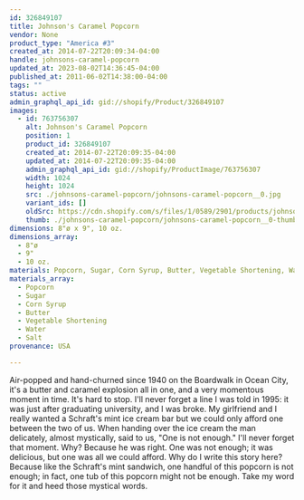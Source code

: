 ```yaml
---
id: 326849107
title: Johnson's Caramel Popcorn
vendor: None
product_type: "America #3"
created_at: 2014-07-22T20:09:34-04:00
handle: johnsons-caramel-popcorn
updated_at: 2023-08-02T14:36:45-04:00
published_at: 2011-06-02T14:38:00-04:00
tags: ""
status: active
admin_graphql_api_id: gid://shopify/Product/326849107
images:
  - id: 763756307
    alt: Johnson's Caramel Popcorn
    position: 1
    product_id: 326849107
    created_at: 2014-07-22T20:09:35-04:00
    updated_at: 2014-07-22T20:09:35-04:00
    admin_graphql_api_id: gid://shopify/ProductImage/763756307
    width: 1024
    height: 1024
    src: ./johnsons-caramel-popcorn/johnsons-caramel-popcorn__0.jpg
    variant_ids: []
    oldSrc: https://cdn.shopify.com/s/files/1/0589/2901/products/johnsonspop.jpeg?v=1406074175
    thumb: ./johnsons-caramel-popcorn/johnsons-caramel-popcorn__0-thumb.jpg
dimensions: 8"ø x 9", 10 oz.
dimensions_array:
  - 8"ø
  - 9"
  - 10 oz.
materials: Popcorn, Sugar, Corn Syrup, Butter, Vegetable Shortening, Water & Salt
materials_array:
  - Popcorn
  - Sugar
  - Corn Syrup
  - Butter
  - Vegetable Shortening
  - Water
  - Salt
provenance: USA

---
```


Air-popped and hand-churned since 1940 on the Boardwalk in Ocean City, it's a butter and caramel explosion all in one, and a very momentous moment in time. It's hard to stop. I'll never forget a line I was told in 1995: it was just after graduating university, and I was broke. My girlfriend and I really wanted a Schraft's mint ice cream bar but we could only afford one between the two of us. When handing over the ice cream the man delicately, almost mystically, said to us, "One is not enough." I'll never forget that moment. Why? Because he was right. One was not enough; it was delicious, but one was all we could afford. Why do I write this story here? Because like the Schraft's mint sandwich, one handful of this popcorn is not enough; in fact, one tub of this popcorn might not be enough. Take my word for it and heed those mystical words.
